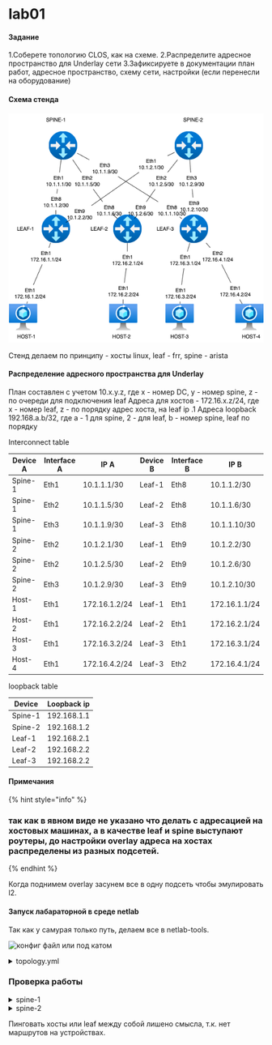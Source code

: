 # lab01

#### Задание

1.Соберете топологию CLOS, как на схеме. 2.Распределите адресное пространство для Underlay сети 3.Зафиксируете в документации план работ, адресное пространство, схему сети, настройки (если перенесли на оборудование)

#### Схема стенда

![stand-plan](lab01/stand-plan.png)

Стенд делаем по принципу - хосты linux, leaf - frr, spine - arista

#### Распределение адресного пространства для Underlay

План составлен с учетом 10.x.y.z, где x - номер DC, y - номер spine, z - по очереди для подключения leaf Адреса для хостов - 172.16.x.z/24, где x - номер leaf, z - по порядку адрес хоста, на leaf ip .1 Адреса loopback 192.168.a.b/32, где a - 1 для spine, 2 - для leaf, b - номер spine, leaf по порядку

Interconnect table

| Device A | Interface A | IP A          | Device B | Interface B | IP B          |
| -------- | ----------- | ------------- | -------- | ----------- | ------------- |
| Spine-1  | Eth1        | 10.1.1.1/30   | Leaf-1   | Eth8        | 10.1.1.2/30   |
| Spine-1  | Eth2        | 10.1.1.5/30   | Leaf-2   | Eth8        | 10.1.1.6/30   |
| Spine-1  | Eth3        | 10.1.1.9/30   | Leaf-3   | Eth8        | 10.1.1.10/30  |
| Spine-2  | Eth2        | 10.1.2.1/30   | Leaf-1   | Eth9        | 10.1.2.2/30   |
| Spine-2  | Eth2        | 10.1.2.5/30   | Leaf-2   | Eth9        | 10.1.2.6/30   |
| Spine-2  | Eth3        | 10.1.2.9/30   | Leaf-3   | Eth9        | 10.1.2.10/30  |
| Host-1   | Eth1        | 172.16.1.2/24 | Leaf-1   | Eth1        | 172.16.1.1/24 |
| Host-2   | Eth1        | 172.16.2.2/24 | Leaf-2   | Eth1        | 172.16.2.1/24 |
| Host-3   | Eth1        | 172.16.3.2/24 | Leaf-3   | Eth1        | 172.16.3.1/24 |
| Host-4   | Eth1        | 172.16.4.2/24 | Leaf-3   | Eth2        | 172.16.4.1/24 |

loopback table

| Device  | Loopback ip |
| ------- | ----------- |
| Spine-1 | 192.168.1.1 |
| Spine-2 | 192.168.1.2 |
| Leaf-1  | 192.168.2.1 |
| Leaf-2  | 192.168.2.2 |
| Leaf-3  | 192.168.2.2 |

#### Примечания

{% hint style="info" %}
### так как в явном виде не указано что делать с адресацией на хостовых машинах, а в качестве leaf и spine выступают роутеры, до настройки overlay адреса на хостах распределены из разных подсетей.
{% endhint %}

Когда поднимем overlay засунем все в одну подсеть чтобы эмулировать l2.

#### Запуск лабараторной в среде netlab

Так как у самурая только путь, делаем все в netlab-tools.

<img src="lab01/topology.yml" alt="конфиг файл" data-size="original"> или под катом

<details>

<summary>topology.yml</summary>

```yml
---
provider: clab

nodes:
s1:
device: eos
id: 1
loopback:
  ipv4: 192.168.1.1/32
s2:
device: eos
id: 2
loopback:
  ipv4: 192.168.1.2/32
l1:
device: frr
id: 3
loopback:
  ipv4: 192.168.2.1/32
l2:
device: frr
id: 4
loopback:
  ipv4: 192.168.2.2/32
l3:
device: frr
id: 5
loopback:
  ipv4: 192.168.2.3/32
h1:
device: linux
h2:
device: linux
h3:
device: linux
h4:
device: linux

links:
#spine1-leaf1,2,3
- interfaces:
    - node: s1
      ifname: eth1
      ipv4: 10.1.1.1
    - node: l1
      ifname: eth8
      ipv4: 10.1.1.2
  prefix:
    ipv4: 10.1.1.0/30
- interfaces:
    - node: s1
      ifname: eth2
      ipv4: 10.1.1.5
    - node: l2
      ifname: eth8
      ipv4: 10.1.1.6
  prefix:
    ipv4: 10.1.1.4/30
- interfaces:
    - node: s1
      ifname: eth3
      ipv4: 10.1.1.9
    - node: l3
      ifname: eth8
      ipv4: 10.1.1.10
  prefix:
    ipv4: 10.1.1.8/30
#spine2-leaf1,2,3
- interfaces:
    - node: s2
      ifname: eth1
      ipv4: 10.1.2.1
    - node: l1
      ifname: eth9
      ipv4: 10.1.2.2
  prefix:
    ipv4: 10.1.2.0/30
- interfaces:
    - node: s2
      ifname: eth2
      ipv4: 10.1.2.5
    - node: l2
      ifname: eth9
      ipv4: 10.1.2.6
  prefix:
    ipv4: 10.1.2.4/30
- interfaces:
    - node: s2
      ifname: eth3
      ipv4: 10.1.2.9
    - node: l3
      ifname: eth9
      ipv4: 10.1.2.10
  prefix:
    ipv4: 10.1.2.8/30
#host1
- interfaces:
    - node: h1
      ifname: eth1
      ipv4: 172.16.1.2
    - node: l1
      ifname: eth1
      ipv4: 172.16.1.1
  prefix:
    ipv4: 172.16.1.0/24
#host2
- interfaces:
    - node: h2
      ifname: eth1
      ipv4: 172.16.2.2
    - node: l2
      ifname: eth1
      ipv4: 172.16.2.1
  prefix:
    ipv4: 172.16.2.0/24
#host3
- interfaces:
    - node: h3
      ifname: eth1
      ipv4: 172.16.3.2
    - node: l3
      ifname: eth1
      ipv4: 172.16.3.1
  prefix:
    ipv4: 172.16.3.0/24
#host4
- interfaces:
    - node: h4
      ifname: eth1
      ipv4: 172.16.4.3
    - node: l3
      ifname: eth2
      ipv4: 172.16.4.1
  prefix:
    ipv4: 172.16.4.0/24
```

</details>

### Проверка работы

<details>

<summary>spine-1</summary>

```txt
s1#ping 10.1.1.2
PING 10.1.1.2 (10.1.1.2) 72(100) bytes of data.
80 bytes from 10.1.1.2: icmp_seq=1 ttl=64 time=0.137 ms
80 bytes from 10.1.1.2: icmp_seq=2 ttl=64 time=0.002 ms
80 bytes from 10.1.1.2: icmp_seq=3 ttl=64 time=0.004 ms
80 bytes from 10.1.1.2: icmp_seq=4 ttl=64 time=0.018 ms
80 bytes from 10.1.1.2: icmp_seq=5 ttl=64 time=0.005 ms

--- 10.1.1.2 ping statistics ---
5 packets transmitted, 5 received, 0% packet loss, time 0ms
rtt min/avg/max/mdev = 0.002/0.033/0.137/0.052 ms, ipg/ewma 0.063/0.083 ms
s1#ping 10.1.1.6
PING 10.1.1.6 (10.1.1.6) 72(100) bytes of data.
80 bytes from 10.1.1.6: icmp_seq=1 ttl=64 time=0.129 ms
80 bytes from 10.1.1.6: icmp_seq=2 ttl=64 time=0.013 ms
80 bytes from 10.1.1.6: icmp_seq=3 ttl=64 time=0.012 ms
80 bytes from 10.1.1.6: icmp_seq=4 ttl=64 time=0.007 ms
80 bytes from 10.1.1.6: icmp_seq=5 ttl=64 time=0.031 ms

--- 10.1.1.6 ping statistics ---
5 packets transmitted, 5 received, 0% packet loss, time 0ms
rtt min/avg/max/mdev = 0.007/0.038/0.129/0.046 ms, ipg/ewma 0.096/0.082 ms
s1#ping 10.1.1.10
PING 10.1.1.10 (10.1.1.10) 72(100) bytes of data.
80 bytes from 10.1.1.10: icmp_seq=1 ttl=64 time=0.131 ms
80 bytes from 10.1.1.10: icmp_seq=2 ttl=64 time=0.013 ms
80 bytes from 10.1.1.10: icmp_seq=3 ttl=64 time=0.014 ms
80 bytes from 10.1.1.10: icmp_seq=4 ttl=64 time=0.008 ms
80 bytes from 10.1.1.10: icmp_seq=5 ttl=64 time=0.006 ms

--- 10.1.1.10 ping statistics ---
5 packets transmitted, 5 received, 0% packet loss, time 0ms
rtt min/avg/max/mdev = 0.006/0.034/0.131/0.048 ms, ipg/ewma 0.074/0.081 ms
s1#show ip ro

VRF: default
Source Codes:
     C - connected, S - static, K - kernel,
     O - OSPF, IA - OSPF inter area, E1 - OSPF external type 1,
     E2 - OSPF external type 2, N1 - OSPF NSSA external type 1,
     N2 - OSPF NSSA external type2, B - Other BGP Routes,
     B I - iBGP, B E - eBGP, R - RIP, I L1 - IS-IS level 1,
     I L2 - IS-IS level 2, O3 - OSPFv3, A B - BGP Aggregate,
     A O - OSPF Summary, NG - Nexthop Group Static Route,
     V - VXLAN Control Service, M - Martian,
     DH - DHCP client installed default route,
     DP - Dynamic Policy Route, L - VRF Leaked,
     G  - gRIBI, RC - Route Cache Route,
     CL - CBF Leaked Route

Gateway of last resort is not set

C        10.1.1.0/30
         directly connected, Ethernet1
C        10.1.1.4/30
         directly connected, Ethernet2
C        10.1.1.8/30
         directly connected, Ethernet3
C        192.168.1.1/32
         directly connected, Loopback0

s1#show arp
Address         Age (sec)  Hardware Addr   Interface
10.1.1.2          0:02:09  aac1.abff.0f0e  Ethernet1
10.1.1.6          0:02:02  aac1.ab68.d548  Ethernet2
10.1.1.10         0:01:58  aac1.abf2.ccef  Ethernet3
```

</details>

<details>

<summary>spine-2</summary>

```txt
s2#ping 10.1.2.2
PING 10.1.2.2 (10.1.2.2) 72(100) bytes of data.
80 bytes from 10.1.2.2: icmp_seq=1 ttl=64 time=0.128 ms
80 bytes from 10.1.2.2: icmp_seq=2 ttl=64 time=0.016 ms
80 bytes from 10.1.2.2: icmp_seq=3 ttl=64 time=0.008 ms
80 bytes from 10.1.2.2: icmp_seq=4 ttl=64 time=0.000 ms
80 bytes from 10.1.2.2: icmp_seq=5 ttl=64 time=0.023 ms

--- 10.1.2.2 ping statistics ---
5 packets transmitted, 5 received, 0% packet loss, time 0ms
rtt min/avg/max/mdev = 0.000/0.035/0.128/0.047 ms, ipg/ewma 0.092/0.080 ms
s2#ping 10.1.2.6
PING 10.1.2.6 (10.1.2.6) 72(100) bytes of data.
80 bytes from 10.1.2.6: icmp_seq=1 ttl=64 time=0.147 ms
80 bytes from 10.1.2.6: icmp_seq=2 ttl=64 time=0.013 ms
80 bytes from 10.1.2.6: icmp_seq=3 ttl=64 time=0.012 ms
80 bytes from 10.1.2.6: icmp_seq=4 ttl=64 time=0.011 ms
80 bytes from 10.1.2.6: icmp_seq=5 ttl=64 time=0.010 ms

--- 10.1.2.6 ping statistics ---
5 packets transmitted, 5 received, 0% packet loss, time 0ms
rtt min/avg/max/mdev = 0.010/0.038/0.147/0.054 ms, ipg/ewma 0.081/0.091 ms
s2#ping 10.1.2.10
PING 10.1.2.10 (10.1.2.10) 72(100) bytes of data.
80 bytes from 10.1.2.10: icmp_seq=1 ttl=64 time=0.128 ms
80 bytes from 10.1.2.10: icmp_seq=2 ttl=64 time=0.013 ms
80 bytes from 10.1.2.10: icmp_seq=3 ttl=64 time=0.011 ms
80 bytes from 10.1.2.10: icmp_seq=4 ttl=64 time=0.010 ms
80 bytes from 10.1.2.10: icmp_seq=5 ttl=64 time=0.008 ms

--- 10.1.2.10 ping statistics ---
5 packets transmitted, 5 received, 0% packet loss, time 0ms
rtt min/avg/max/mdev = 0.008/0.034/0.128/0.047 ms, ipg/ewma 0.065/0.079 ms
s2#show ip ro

VRF: default
Source Codes:
     C - connected, S - static, K - kernel,
     O - OSPF, IA - OSPF inter area, E1 - OSPF external type 1,
     E2 - OSPF external type 2, N1 - OSPF NSSA external type 1,
     N2 - OSPF NSSA external type2, B - Other BGP Routes,
     B I - iBGP, B E - eBGP, R - RIP, I L1 - IS-IS level 1,
     I L2 - IS-IS level 2, O3 - OSPFv3, A B - BGP Aggregate,
     A O - OSPF Summary, NG - Nexthop Group Static Route,
     V - VXLAN Control Service, M - Martian,
     DH - DHCP client installed default route,
     DP - Dynamic Policy Route, L - VRF Leaked,
     G  - gRIBI, RC - Route Cache Route,
     CL - CBF Leaked Route

Gateway of last resort is not set

C        10.1.2.0/30
         directly connected, Ethernet1
C        10.1.2.4/30
         directly connected, Ethernet2
C        10.1.2.8/30
         directly connected, Ethernet3
C        192.168.1.2/32
         directly connected, Loopback0

s2#show arp
Address         Age (sec)  Hardware Addr   Interface
10.1.2.2          0:00:11  aac1.abdd.eb6a  Ethernet1
10.1.2.6          0:00:07  aac1.ab74.efe2  Ethernet2
10.1.2.10         0:00:05  aac1.abf5.61f3  Ethernet3
```

</details>

Пинговать хосты или leaf между собой лишено смысла, т.к. нет маршрутов на устройствах.
